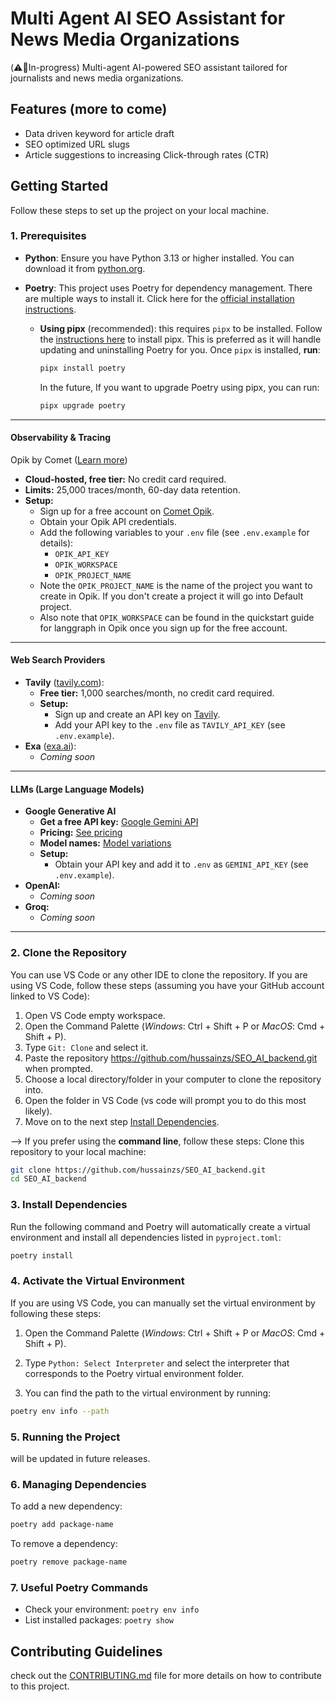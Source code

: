 # Multi Agent AI SEO Assistant for News Media Organizations

(⚠️🔨In-progress) Multi-agent AI-powered SEO assistant tailored for journalists and news media organizations. 

## Features (more to come)

- Data driven keyword for article draft
- SEO optimized URL slugs
- Article suggestions to increasing Click-through rates (CTR)

## Getting Started

Follow these steps to set up the project on your local machine.

### 1. Prerequisites

- **Python**: Ensure you have Python 3.13 or higher installed. You can download it from [python.org](https://www.python.org/downloads/).
- **Poetry**: This project uses Poetry for dependency management. There are multiple ways to install it. Click here for the [official installation instructions](https://python-poetry.org/docs/).

  - **Using pipx** (recommended): this requires `pipx` to be installed. Follow the [instructions here](https://pipx.pypa.io/stable/installation/) to install pipx. This is preferred as it will handle updating and uninstalling Poetry for you. Once `pipx` is installed, **run**:

    ```bash
    pipx install poetry
    ```
    In the future, If you want to upgrade Poetry using pipx, you can run:

    ```bash
    pipx upgrade poetry
    ```

---

#### **Observability & Tracing**
  Opik by Comet ([Learn more](https://www.comet.com/site/products/opik/))  
  - **Cloud-hosted, free tier:** No credit card required.  
  - **Limits:** 25,000 traces/month, 60-day data retention.  
  - **Setup:**  
    - Sign up for a free account on [Comet Opik](https://www.comet.com/site/products/opik/).
    - Obtain your Opik API credentials.
    - Add the following variables to your `.env` file (see `.env.example` for details):  
      - `OPIK_API_KEY`
      - `OPIK_WORKSPACE`
      - `OPIK_PROJECT_NAME`
    - Note the `OPIK_PROJECT_NAME` is the name of the project you want to create in Opik. If you don't create a project it will go into Default project.
    - Also note that `OPIK_WORKSPACE` can be found in the quickstart guide for langgraph in Opik once you sign up for the free account.
---

#### **Web Search Providers**

- **Tavily** ([tavily.com](https://tavily.com)):  
  - **Free tier:** 1,000 searches/month, no credit card required.  
  - **Setup:**  
    - Sign up and create an API key on [Tavily](https://tavily.com).
    - Add your API key to the `.env` file as `TAVILY_API_KEY` (see `.env.example`).
- **Exa** ([exa.ai](https://exa.ai/)):  
  - *Coming soon*

---

#### **LLMs (Large Language Models)**

- **Google Generative AI**  
  - **Get a free API key:** [Google Gemini API](https://ai.google.dev/gemini-api/docs/api-key)  
  - **Pricing:** [See pricing](https://ai.google.dev/gemini-api/docs/pricing)  
  - **Model names:** [Model variations](https://ai.google.dev/gemini-api/docs/models#model-variations)  
  - **Setup:**  
    - Obtain your API key and add it to `.env` as `GEMINI_API_KEY` (see `.env.example`).
- **OpenAI:**  
  - *Coming soon*
- **Groq:**  
  - *Coming soon*

---

### 2. Clone the Repository

You can use VS Code or any other IDE to clone the repository. If you are using VS Code, follow these steps (assuming you have your GitHub account linked to VS Code):
1. Open VS Code empty workspace.
2. Open the Command Palette (_Windows_: Ctrl + Shift + P or _MacOS_: Cmd + Shift + P).
3. Type `Git: Clone` and select it.
4. Paste the repository https://github.com/hussainzs/SEO_AI_backend.git when prompted.
5. Choose a local directory/folder in your computer to clone the repository into.
6. Open the folder in VS Code (vs code will prompt you to do this most likely).
7. Move on to the next step [Install Dependencies](#3-install-dependencies).


--> If you prefer using the **command line**, follow these steps:
Clone this repository to your local machine:

```bash
git clone https://github.com/hussainzs/SEO_AI_backend.git
cd SEO_AI_backend
```

### 3. Install Dependencies

Run the following command and Poetry will automatically create a virtual environment and install all dependencies listed in `pyproject.toml`:

```bash
poetry install
```

### 4. Activate the Virtual Environment

If you are using VS Code, you can manually set the virtual environment by following these steps:
1. Open the Command Palette (_Windows_: Ctrl + Shift + P or _MacOS_: Cmd + Shift + P).

2. Type `Python: Select Interpreter` and select the interpreter that corresponds to the Poetry virtual environment folder.
3. You can find the path to the virtual environment by running:

```bash
poetry env info --path
```
### 5. Running the Project

will be updated in future releases.

### 6. Managing Dependencies

To add a new dependency:

```bash
poetry add package-name
```

To remove a dependency:

```bash
poetry remove package-name
```

### 7. Useful Poetry Commands

- Check your environment: `poetry env info`
- List installed packages: `poetry show`

## Contributing Guidelines

check out the [CONTRIBUTING.md](CONTRIBUTING.md) file for more details on how to contribute to this project.

